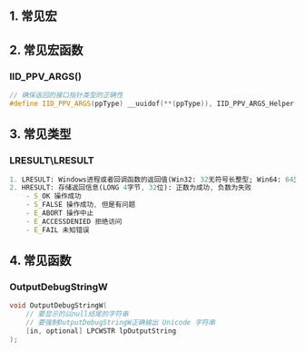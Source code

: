 ## 1. 常见宏

## 2. 常见宏函数

### IID_PPV_ARGS()

```c++
// 确保返回的接口指针类型的正确性
#define IID_PPV_ARGS(ppType) __uuidof(**(ppType)), IID_PPV_ARGS_Helper(ppType)
```

## 3. 常见类型

### LRESULT\LRESULT

```mathematica
1. LRESULT: Windows进程或者回调函数的返回值(Win32: 32无符号长整型; Win64: 64无符号长整型)
2. HRESULT: 存储返回信息(LONG 4字节, 32位): 正数为成功, 负数为失败
    - S_OK 操作成功
    - S_FALSE 操作成功, 但是有问题
    - E_ABORT 操作中止
    - E_ACCESSDENIED 拒绝访问
    - E_FAIL 未知错误
```

## 4. 常见函数

### OutputDebugStringW

```c++
void OutputDebugStringW(
    // 要显示的以null结尾的字符串
    // 要强制OutputDebugStringW正确输出 Unicode 字符串
    [in, optional] LPCWSTR lpOutputString
);
```

